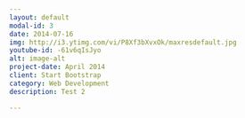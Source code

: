 ```yaml
---
layout: default
modal-id: 3
date: 2014-07-16
img: http://i3.ytimg.com/vi/P8Xf3bXvxOk/maxresdefault.jpg
youtube-id: -61v6qIsJyo
alt: image-alt
project-date: April 2014
client: Start Bootstrap
category: Web Development
description: Test 2

---
```

